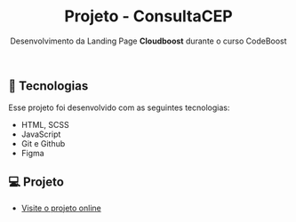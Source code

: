 <h1 align="center"> Projeto - ConsultaCEP </h1>

<p align="center">
Desenvolvimento da Landing Page <strong>Cloudboost</strong>  durante o curso CodeBoost
<br>
</p>


<br>


## 🚀 Tecnologias

Esse projeto foi desenvolvido com as seguintes tecnologias:

- HTML, SCSS
- JavaScript
- Git e Github
- Figma

## 💻 Projeto

- [Visite o projeto online](https://charlesalmeiida.github.io/Cloudboost/)
